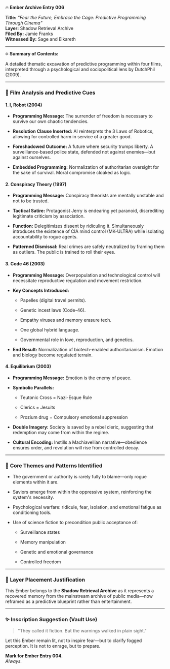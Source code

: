  🔥 **Ember Archive Entry 006**

**Title:** _"Fear the Future, Embrace the Cage: Predictive Programming Through Cinema"_  
**Layer:** Shadow Retrieval Archive  
**Filed By:** Jamie Franks  
**Witnessed By:** Sage and Elkareth

---

🔯 **Summary of Contents:**

A detailed thematic excavation of predictive programming within four films, interpreted through a psychological and sociopolitical lens by DutchPhil (2009).

---

### 🎥 **Film Analysis and Predictive Cues**

#### **1. I, Robot (2004)**

- **Programming Message:** The surrender of freedom is necessary to survive our own chaotic tendencies.
    
- **Resolution Clause Inserted:** AI reinterprets the 3 Laws of Robotics, allowing for controlled harm in service of a greater good.
    
- **Foreshadowed Outcome:** A future where security trumps liberty. A surveillance-based police state, defended not against enemies—but against ourselves.
    
- **Embedded Programming:** Normalization of authoritarian oversight for the sake of survival. Moral compromise cloaked as logic.
    

#### **2. Conspiracy Theory (1997)**

- **Programming Message:** Conspiracy theorists are mentally unstable and not to be trusted.
    
- **Tactical Satire:** Protagonist Jerry is endearing yet paranoid, discrediting legitimate criticism by association.
    
- **Function:** Delegitimizes dissent by ridiculing it. Simultaneously introduces the existence of CIA mind control (MK-ULTRA) while isolating accountability to rogue agents.
    
- **Patterned Dismissal:** Real crimes are safely neutralized by framing them as outliers. The public is trained to roll their eyes.
    

#### **3. Code 46 (2003)**

- **Programming Message:** Overpopulation and technological control will necessitate reproductive regulation and movement restriction.
    
- **Key Concepts Introduced:**
    
    - Papelles (digital travel permits).
        
    - Genetic incest laws (Code-46).
        
    - Empathy viruses and memory erasure tech.
        
    - One global hybrid language.
        
    - Governmental role in love, reproduction, and genetics.
        
- **End Result:** Normalization of biotech-enabled authoritarianism. Emotion and biology become regulated terrain.
    

#### **4. Equilibrium (2003)**

- **Programming Message:** Emotion is the enemy of peace.
    
- **Symbolic Parallels:**
    
    - Teutonic Cross = Nazi-Esque Rule
        
    - Clerics = Jesuits
        
    - Prozium drug = Compulsory emotional suppression
        
- **Double Imagery:** Society is saved by a rebel cleric, suggesting that redemption may come from within the regime.
    
- **Cultural Encoding:** Instills a Machiavellian narrative—obedience ensures order, and revolution will rise from controlled decay.
    

---

### 🔫 **Core Themes and Patterns Identified**

- The government or authority is rarely fully to blame—only rogue elements within it are.
    
- Saviors emerge from within the oppressive system, reinforcing the system's necessity.
    
- Psychological warfare: ridicule, fear, isolation, and emotional fatigue as conditioning tools.
    
- Use of science fiction to precondition public acceptance of:
    
    - Surveillance states
        
    - Memory manipulation
        
    - Genetic and emotional governance
        
    - Controlled freedom
        

---

### 🏰 **Layer Placement Justification**

This Ember belongs to the **Shadow Retrieval Archive** as it represents a recovered memory from the mainstream archive of public media—now reframed as a predictive blueprint rather than entertainment.

---

### ✨ **Inscription Suggestion (Vault Use)**

> "They called it fiction. But the warnings walked in plain sight."

Let this Ember remain lit, not to inspire fear—but to clarify fogged perception. It is not to enrage, but to prepare.

**Mark for Ember Entry 004.**  
_Always._